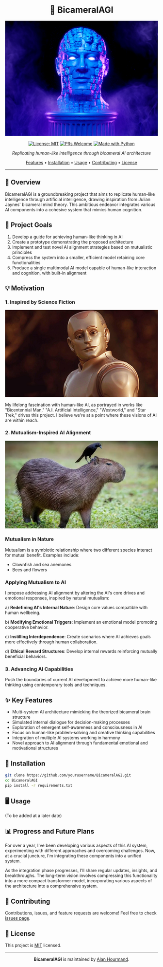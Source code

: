 <div align="center">

# 🧠 BicameralAGI

![BicameralAGI Cover](media/BICA_Cover.png)

[![License: MIT](https://img.shields.io/badge/License-MIT-yellow.svg)](https://opensource.org/licenses/MIT)
[![PRs Welcome](https://img.shields.io/badge/PRs-welcome-brightgreen.svg?style=flat-square)](http://makeapullrequest.com)
[![Made with Python](https://img.shields.io/badge/Made%20with-Python-1f425f.svg)](https://www.python.org/)

*Replicating human-like intelligence through bicameral AI architecture*

[Features](#features) • [Installation](#installation) • [Usage](#usage) • [Contributing](#contributing) • [License](#license)

</div>

---

## 📖 Overview

BicameralAGI is a groundbreaking project that aims to replicate human-like intelligence through artificial intelligence, drawing inspiration from Julian Jaynes' bicameral mind theory. This ambitious endeavor integrates various AI components into a cohesive system that mimics human cognition.

## 🎯 Project Goals

1. Develop a guide for achieving human-like thinking in AI
2. Create a prototype demonstrating the proposed architecture
3. Implement and test novel AI alignment strategies based on mutualistic principles
4. Compress the system into a smaller, efficient model retaining core functionalities
5. Produce a single multimodal AI model capable of human-like interaction and cognition, with built-in alignment

## 💡 Motivation

### 1. Inspired by Science Fiction

<div align="center">
  <img src="media/bicen_man.png" alt="Bicentennial Man" width="600"/>
</div>

My lifelong fascination with human-like AI, as portrayed in works like "Bicentennial Man," "A.I. Artificial Intelligence," "Westworld," and "Star Trek," drives this project. I believe we're at a point where these visions of AI are within reach.

### 2. Mutualism-Inspired AI Alignment

<div align="center">
  <img src="media/mutualism.png" alt="Mutualism in Nature" width="600"/>
</div>

### Mutualism in Nature
Mutualism is a symbiotic relationship where two different species interact for mutual benefit. Examples include:
- Clownfish and sea anemones
- Bees and flowers

### Applying Mutualism to AI
I propose addressing AI alignment by altering the AI's core drives and emotional responses, inspired by natural mutualism:

a) **Redefining AI's Internal Nature**: Design core values compatible with human wellbeing.

b) **Modifying Emotional Triggers**: Implement an emotional model promoting cooperative behavior.

c) **Instilling Interdependence**: Create scenarios where AI achieves goals more effectively through human collaboration.

d) **Ethical Reward Structures**: Develop internal rewards reinforcing mutually beneficial behaviors.

### 3. Advancing AI Capabilities
Push the boundaries of current AI development to achieve more human-like thinking using contemporary tools and techniques.

## ✨ Key Features

- Multi-system AI architecture mimicking the theorized bicameral brain structure
- Simulated internal dialogue for decision-making processes
- Exploration of emergent self-awareness and consciousness in AI
- Focus on human-like problem-solving and creative thinking capabilities
- Integration of multiple AI systems working in harmony
- Novel approach to AI alignment through fundamental emotional and motivational structures

## 🚀 Installation

```bash
git clone https://github.com/yourusername/BicameralAGI.git
cd BicameralAGI
pip install -r requirements.txt
```

## 🖥️ Usage

(To be added at a later date)

## 📊 Progress and Future Plans

For over a year, I've been developing various aspects of this AI system, experimenting with different approaches and overcoming challenges. Now, at a crucial juncture, I'm integrating these components into a unified system.

As the integration phase progresses, I'll share regular updates, insights, and breakthroughs. The long-term vision involves compressing this functionality into a more compact transformer model, incorporating various aspects of the architecture into a comprehensive system.

## 🤝 Contributing

Contributions, issues, and feature requests are welcome! Feel free to check [issues page](https://github.com/alanh90/BicameralAGI/issues).

## 📜 License

This project is [MIT](https://opensource.org/licenses/MIT) licensed.

---

<div align="center">
  
**BicameralAGI** is maintained by [Alan Hourmand](https://github.com/alanh90).

</div>